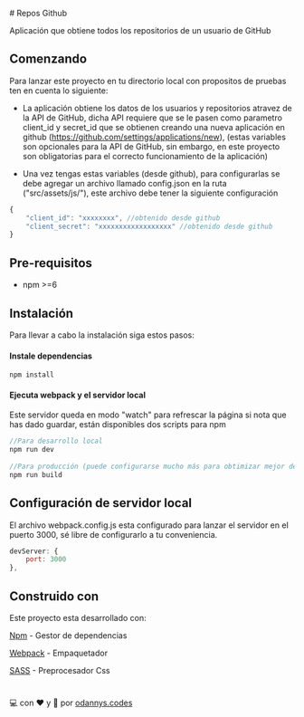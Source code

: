 ﻿﻿# Repos Github

Aplicación que obtiene todos los repositorios de un usuario de GitHub

## Comenzando

Para lanzar este proyecto en tu directorio local con propositos de pruebas ten en cuenta lo siguiente:

 - La aplicación obtiene los datos de los usuarios y repositorios atravez de la API de GitHub, dicha API requiere que se le pasen como parametro client_id y secret_id que se obtienen creando una  nueva aplicación en github (https://github.com/settings/applications/new), (estas variables son opcionales para la API de GitHub, sin embargo, en este proyecto son obligatorias para el correcto funcionamiento de la aplicación)
 
 - Una vez tengas estas variables (desde github), para configurarlas se debe agregar un archivo llamado config.json en la ruta ("src/assets/js/"), este archivo debe tener la siguiente configuración

```javascript
{
    "client_id": "xxxxxxxx", //obtenido desde github
    "client_secret": "xxxxxxxxxxxxxxxxxx" //obtenido desde github
}
``` 

## Pre-requisitos

 - npm >=6

## Instalación

Para llevar a cabo la instalación siga estos pasos:

#### Instale dependencias

    npm install 

#### Ejecuta webpack y el servidor local
Este servidor queda en modo "watch" para refrescar la página si nota que has dado guardar, están disponibles dos scripts para npm
    
```javascript
//Para desarrollo local
npm run dev
    
//Para producción (puede configurarse mucho más para obtimizar mejor desde el webpack.config.js)
npm run build
```

## Configuración de servidor local
El archivo webpack.config.js esta configurado para lanzar el servidor en el puerto 3000, sé libre de configurarlo a tu conveniencia.

```javascript
devServer: {
    port: 3000
},
```

## Construido con
Este proyecto esta desarrollado con:

[Npm](https://www.npmjs.com) - Gestor de dependencias

[Webpack](https://webpack.js.org) - Empaquetador

[SASS](https://sass-lang.com) - Preprocesador Css

#
:computer: con :heart:  y :book: por [odannys.codes](https://www.instagram.com/odannys.codes)